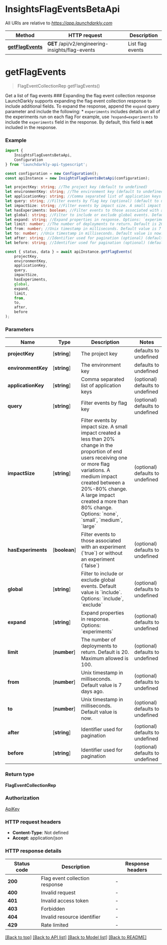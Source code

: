 # InsightsFlagEventsBetaApi

All URIs are relative to *https://app.launchdarkly.com*

|Method | HTTP request | Description|
|------------- | ------------- | -------------|
|[**getFlagEvents**](#getflagevents) | **GET** /api/v2/engineering-insights/flag-events | List flag events|

# **getFlagEvents**
> FlagEventCollectionRep getFlagEvents()

Get a list of flag events  ### Expanding the flag event collection response  LaunchDarkly supports expanding the flag event collection response to include additional fields.  To expand the response, append the `expand` query parameter and include the following:  * `experiments` includes details on all of the experiments run on each flag  For example, use `?expand=experiments` to include the `experiments` field in the response. By default, this field is **not** included in the response. 

### Example

```typescript
import {
    InsightsFlagEventsBetaApi,
    Configuration
} from 'launchdarkly-api-typescript';

const configuration = new Configuration();
const apiInstance = new InsightsFlagEventsBetaApi(configuration);

let projectKey: string; //The project key (default to undefined)
let environmentKey: string; //The environment key (default to undefined)
let applicationKey: string; //Comma separated list of application keys (optional) (default to undefined)
let query: string; //Filter events by flag key (optional) (default to undefined)
let impactSize: string; //Filter events by impact size. A small impact created a less than 20% change in the proportion of end users receiving one or more flag variations. A medium impact created between a 20%-80% change. A large impact created a more than 80% change. Options: `none`, `small`, `medium`, `large` (optional) (default to undefined)
let hasExperiments: boolean; //Filter events to those associated with an experiment (`true`) or without an experiment (`false`) (optional) (default to undefined)
let global: string; //Filter to include or exclude global events. Default value is `include`. Options: `include`, `exclude` (optional) (default to undefined)
let expand: string; //Expand properties in response. Options: `experiments` (optional) (default to undefined)
let limit: number; //The number of deployments to return. Default is 20. Maximum allowed is 100. (optional) (default to undefined)
let from: number; //Unix timestamp in milliseconds. Default value is 7 days ago. (optional) (default to undefined)
let to: number; //Unix timestamp in milliseconds. Default value is now. (optional) (default to undefined)
let after: string; //Identifier used for pagination (optional) (default to undefined)
let before: string; //Identifier used for pagination (optional) (default to undefined)

const { status, data } = await apiInstance.getFlagEvents(
    projectKey,
    environmentKey,
    applicationKey,
    query,
    impactSize,
    hasExperiments,
    global,
    expand,
    limit,
    from,
    to,
    after,
    before
);
```

### Parameters

|Name | Type | Description  | Notes|
|------------- | ------------- | ------------- | -------------|
| **projectKey** | [**string**] | The project key | defaults to undefined|
| **environmentKey** | [**string**] | The environment key | defaults to undefined|
| **applicationKey** | [**string**] | Comma separated list of application keys | (optional) defaults to undefined|
| **query** | [**string**] | Filter events by flag key | (optional) defaults to undefined|
| **impactSize** | [**string**] | Filter events by impact size. A small impact created a less than 20% change in the proportion of end users receiving one or more flag variations. A medium impact created between a 20%-80% change. A large impact created a more than 80% change. Options: &#x60;none&#x60;, &#x60;small&#x60;, &#x60;medium&#x60;, &#x60;large&#x60; | (optional) defaults to undefined|
| **hasExperiments** | [**boolean**] | Filter events to those associated with an experiment (&#x60;true&#x60;) or without an experiment (&#x60;false&#x60;) | (optional) defaults to undefined|
| **global** | [**string**] | Filter to include or exclude global events. Default value is &#x60;include&#x60;. Options: &#x60;include&#x60;, &#x60;exclude&#x60; | (optional) defaults to undefined|
| **expand** | [**string**] | Expand properties in response. Options: &#x60;experiments&#x60; | (optional) defaults to undefined|
| **limit** | [**number**] | The number of deployments to return. Default is 20. Maximum allowed is 100. | (optional) defaults to undefined|
| **from** | [**number**] | Unix timestamp in milliseconds. Default value is 7 days ago. | (optional) defaults to undefined|
| **to** | [**number**] | Unix timestamp in milliseconds. Default value is now. | (optional) defaults to undefined|
| **after** | [**string**] | Identifier used for pagination | (optional) defaults to undefined|
| **before** | [**string**] | Identifier used for pagination | (optional) defaults to undefined|


### Return type

**FlagEventCollectionRep**

### Authorization

[ApiKey](../README.md#ApiKey)

### HTTP request headers

 - **Content-Type**: Not defined
 - **Accept**: application/json


### HTTP response details
| Status code | Description | Response headers |
|-------------|-------------|------------------|
|**200** | Flag event collection response |  -  |
|**400** | Invalid request |  -  |
|**401** | Invalid access token |  -  |
|**403** | Forbidden |  -  |
|**404** | Invalid resource identifier |  -  |
|**429** | Rate limited |  -  |

[[Back to top]](#) [[Back to API list]](../README.md#documentation-for-api-endpoints) [[Back to Model list]](../README.md#documentation-for-models) [[Back to README]](../README.md)

